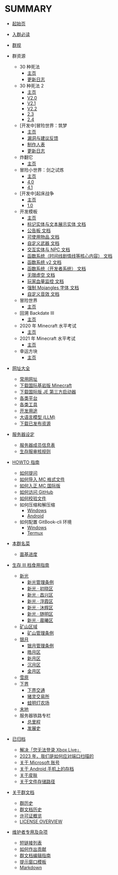 # SUMMARY

* [起始页](README.md)

* [入群必读](docs/encounter.md)

* [群规](docs/rules.md)

* 群资源
  * 30 种死法
    * [主页](resources/wstd/README.md)
    * [更新日志](resources/wstd/update_log.md)
  * 30 种死法 2
    * [主页](resources/wstd2/README.md)
    * [V2.0](resources/wstd2/2_0.md)
    * [V2.1](resources/wstd2/2_1.md)
    * [V2.2](resources/wstd2/2_2.md)
    * [2.3](resources/wstd2/2_3.md)
    * [2.4](resources/wstd2/2_4.md)
  * [开发中]冒险世界：筑梦
    * [主页](resources/aw5/README.md)
    * [漏洞与建议反馈](resources/aw5/bugs.md)
    * [制作人表](resources/aw5/credits.md)
    * [更新日志](resources/aw5/update_log.md)
  * 炸翻它
    * [主页](resources/blow_it_up/README.md)
  * 冒险小世界：剑之试炼
    * [主页](resources/adventure_world_4/README.md)
    * [4.0](resources/adventure_world_4/4_0.md)
    * [4.1](resources/adventure_world_4/4_1.md)
  * [开发中]起床战争
    * [主页](resources/bedwars/README.md)
    * [1.0](resources/bedwars/1_0.md)
  * 开发模板
    * [主页](resources/map_template/README.md)
    * [标记实体与文本展示实体 文档](resources/map_template//marker_and_test_display.md)
    * [公告板 文档](resources/map_template//billboard.md)
    * [可使用物品 文档](resources/map_template//usable_items.md)
    * [自定义武器 文档](resources/map_template//custom_weapon.md)
    * [交互实体与 NPC 文档](resources/map_template/interaction_and_npc.md)
    * [函数系统（时间线剧情线等核心内容） 文档](resources/map_template//function_general.md)
    * [函数系统 v2 文档](resources/map_template//function_general_v2.md)
    * [函数系统（开发者系统） 文档](resources/map_template//function_developer.md)
    * [无限虚空 文档](resources/map_template//inf_void.md)
    * [玩家血量监控 文档](resources/map_template/health_controller.md)
    * [强制 Mojangles 字体 文档](resources/map_template//force_mojangles.md)
    * [自定义音效 文档](resources/map_template//custom_sound.md)
  * 冒险世界
    * [主页](resources/aw/README.md)
  * 回溯 Backdate III
    * [主页](resources/backdate_3/README.md)
  * 2020 年 Minecraft 水平考试
    * [主页](resources/mc_test_2020/README.md)
  * 2021 年 Minecraft 水平考试
    * [主页](resources/mc_test_2021/README.md)
  * 幸运方块
    * [主页](resources/lucky_block/README.md)

* [网址大全](docs/urls/README.md)
  * [常用网址](docs/urls/frequently_used.md)
  * [下载国际基岩版 Minecraft](docs/urls/mcbe.md)
  * [下载国际版 JE 第三方启动器](docs/urls/java.md)
  * [各类平台](docs/urls/platforms.md)
  * [各类工具](docs/urls/tools.md)
  * [开发用途](docs/urls/develop.md)
  * [大语言模型 (LLM)](docs/urls/llm.md)
  * [下载已发布资源](docs/urls/released_items.md)

* [服务器设定](docs/server_settings.md)
  * [服务器成员信息表](docs/registered_members.md)
  * [生存服审核规则](docs/audit.md)

* [HOWTO 指南](docs/howto/README.md)
  * [如何提问](docs/howto/ask_questions.md)
  * [如何导入 MC 格式文件](docs/howto/import_mcx.md)
  * [如何入正 MC 国际版](docs/howto/buy_mc.md)
  * [如何访问 GitHub](docs/howto/access_github.md)
  * [如何校验文件](docs/howto/hashfile.md)
  * 如何压缩和解压缩
    * [Windows](docs/howto/zip_unzip_windows.md)
    * [Android](docs/howto/zip_unzip_android.md)
  * 如何配置 GitBook-cli 环境
    * [Windows](docs/howto/gitbook_windows.md)
    * [Termux](docs/howto/gitbook_termux.md)

* [本群名菜](docs/menu.md)
  * [面基进度](docs/meeting_offline.md)

* [生存 III 档食用指南](docs/SurvivalIII/README.md)
  * [新光](docs/SurvivalIII/xinguang/README.md)
    * [新光管理条例](docs/SurvivalIII/xinguang/xinguang_administrative_regulations.md)
    * [新光 · 初晓区](docs/SurvivalIII/xinguang/chuxiao_district.md)
    * [新光 · 昌兴区](docs/SurvivalIII/xinguang/changxing_district.md)
    * [新光 · 浮霞区](docs/SurvivalIII/xinguang/fuxia_district.md)
    * [新光 · 沐辉区](docs/SurvivalIII/xinguang/muhui_district.md)
    * [新光 · 随明区](docs/SurvivalIII/xinguang/suiming_district.md)
    * [新光 · 晨曦区](docs/SurvivalIII/xinguang/chenxi_district.md)
  * [矿山区域](docs/SurvivalIII/diggings.md)
    * [矿山管理条例](docs/SurvivalIII/diggings_administrative_regulations.md)
  * [银月](docs/SurvivalIII/silvermoon/README.md)
    * [银月管理条例](docs/SurvivalIII/silvermoon/silvermoon_administrative_regulations.md)
    * [皓月区](haoyue_district.md)
    * [新月区](xinyue_district.md)
    * [沉月区](chenyue_district.md)
    * [金月区](jinyue_district.md)
  * [雪原](docs/SurvivalIII/snowfield.md)
  * [下界](docs/SurvivalIII/nether/README.md)
    * [下界交通](docs/SurvivalIII/nether/transit.md)
    * [猪灵交易所](docs/SurvivalIII/nether/piglin.md)
    * [蛙明灯农场](docs/SurvivalIII/nether/froglight.md)
  * [末地](docs/SurvivalIII/the_end.md)
  * 服务器铁路专栏
    * [总里程](docs/SurvivalIII/railway/mileage.md)
    * [发展史](docs/SurvivalIII/railway/history.md)

* [已归档](archives/README.md)
  * [解决「您无法登录 Xbox Live」](archives/unable_to_sign_in_to_xbox_live_solution.md)
  * [2023 年，我们是如何应对端口扫描的](archives/2023_port_scanning_solution.md)
  * [关于 Microsoft 账号](archives/microsoft_account.md)
  * [关于 Android 手机上的存档](archives/mcworld_in_android.md)
  * [关于皮肤](archives/about_skin.md)
  * [关于文件存储路径](archives/mc_path.md)

* [关于群文档](about/README.md)
  * [群历史](about/history_of_group.md)
  * [群文档历史](about/history.md)
  * [许可证概览](about/license_overview_zh.md)
  * [LICENSE OVERVIEW](about/license_overview_en.md)

* [维护者专用及杂项](404.md)
  * [短链接列表](s/README.md)
  * [如何作出贡献](CONTRIBUTING.md)
  * [群文档编辑指南](about/editing_guide.md)
  * [提示窗口模板](about/template.md)
  * [Markdown](archives/markdown.md)
